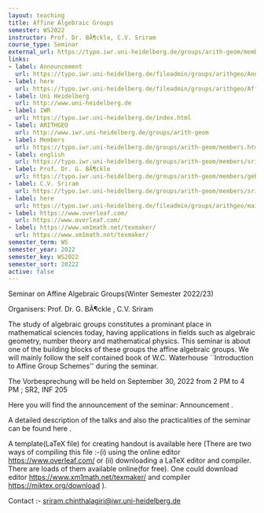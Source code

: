 ```yaml
---
layout: teaching
title: Affine Algebraic Groups
semester: WS2022
instructor: Prof. Dr. BÃ¶ckle, C.V. Sriram
course_type: Seminar
external_url: https://typo.iwr.uni-heidelberg.de/groups/arith-geom/members/sriramcv/affine-algebraic-groups.html
links:
- label: Announcement
  url: https://typo.iwr.uni-heidelberg.de/fileadmin/groups/arithgeo/Announcement-1.pdf
- label: here
  url: https://typo.iwr.uni-heidelberg.de/fileadmin/groups/arithgeo/AffineAlgGrpSem.pdf
- label: Uni Heidelberg
  url: http://www.uni-heidelberg.de
- label: IWR
  url: https://typo.iwr.uni-heidelberg.de/index.html
- label: ARITHGEO
  url: http://www.iwr.uni-heidelberg.de/groups/arith-geom
- label: Members
  url: https://typo.iwr.uni-heidelberg.de/groups/arith-geom/members.html
- label: english
  url: https://typo.iwr.uni-heidelberg.de/groups/arith-geom/members/sriramcv/affine-algebraic-groups.html
- label: Prof. Dr. G. BÃ¶ckle
  url: https://typo.iwr.uni-heidelberg.de/groups/arith-geom/members/gebhard-boeckle.html
- label: C.V. Sriram
  url: https://typo.iwr.uni-heidelberg.de/groups/arith-geom/members/sriramcv.html
- label: here
  url: https://typo.iwr.uni-heidelberg.de/fileadmin/groups/arithgeo/main.tex
- label: https://www.overleaf.com/
  url: https://www.overleaf.com/
- label: https://www.xm1math.net/texmaker/
  url: https://www.xm1math.net/texmaker/
semester_term: WS
semester_year: 2022
semester_key: WS2022
semester_sort: 20222
active: false
---
```

Seminar on Affine Algebraic Groups(Winter Semester 2022/23)

Organisers: Prof. Dr. G. BÃ¶ckle , C.V. Sriram

The study of algebraic groups constitutes a prominant place in mathematical sciences today, having applications in fields such as algebraic geometry, number theory and mathematical physics. This seminar is about one of the building blocks of these groups the affine algebraic groups. We will mainly follow the self contained book of W.C. Waterhouse ``Introduction to Affine Group Schemes'' during the seminar.

The Vorbesprechung will be held on September 30, 2022 from 2 PM to 4 PM ; SR2, INF 205

Here you will find the announcement of the seminar: Announcement .

A detailed description of the talks and also the practicalities of the seminar can be found here .

A template(LaTeX file) for creating handout is available here (There are two ways of compiling this file :-(i) using the online editor https://www.overleaf.com/ or (ii) downloading a LaTeX editor and compiler. There are loads of them available online(for free). One could download editor https://www.xm1math.net/texmaker/ and compiler https://miktex.org/download ).

Contact :- sriram.chinthalagiri@iwr.uni-heidelberg.de
